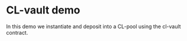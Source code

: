 # CL-vault demo

In this demo we instantiate and deposit into a CL-pool using the cl-vault contract.

<!-- We then modify the range of that CL-vault contract -->
